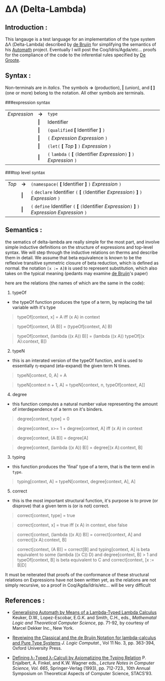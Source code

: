# ΔΛ (Delta-Lambda)

## Introduction :
This langauge is a test language for an implementation of the type system  ΔΛ (Delta-Lambda) described by [de Bruijn] for simplifying the semantics of his [Automath] project.
Eventually I will post the Coq/Idris/Agda/etc... proofs for the compliance of  the code to the inferential rules specified by [De Groote].

## Syntax :

Non-terminals are in *italics*.
The symbols **->** (production), **|** (union), and **[ ]** (one or more) belong to the notation. 
All other symbols are terminals.

###expression syntax
<TABLE ALIGN="center" CELLPADDING="4">
<TR><TD><I>Expression</I></TD>
  <TD><B>-&gt;</B></TD>
  <TD><CODE>type</CODE></TD>
</TR>
<TR>
  <TD></TD>
  <TD><B>|</B></TD>
  <TD>Identifier</TD>
</TR>
<TR>
    <TD></TD>
    <TD><B>|</B></TD>
    <TD><CODE>(</CODE><CODE>qualified</CODE>
      <B>[</B> Identifier <B>]</B> <CODE>)</CODE></TD>
</TR>
<TR>
  <TD></TD>
  <TD><B>|</B></TD>
  <TD>
    <CODE>(</CODE> <I>Expression</I> <I>Expression</I> <CODE>)</CODE>
  </TD>
</TR>
<TR>
  <TD></TD>
  <TD><B>|</B></TD>
  <TD>
    <CODE>(</CODE><CODE>let</CODE><CODE>(</CODE>
      <B>[</B> <I>Top</I> <B>]</B>
    <CODE>)</CODE> <I>Expression</I> <CODE>)</CODE>
  </TD>
</TR>
<TR>
  <TD></TD>
  <TD><B>|</B></TD>
  <TD>
    <CODE>(</CODE> <CODE>lambda</CODE>
    <CODE>(</CODE> <B>[</B> 
      <CODE>(</CODE>Identifier <I>Expression</I><CODE>)</CODE>
         <B>]</B>
    <CODE>)</CODE> <I>Expression</I> <CODE>)</CODE>
  </TD>
</TR>
</TABLE>

###top level syntax
<TABLE ALIGN="center" CELLPADDING="4">
<TR><TD><I>Top</I></TD>
  <TD><B>-&gt;</B></TD>
  <TD>
    <CODE>(</CODE><CODE>namespace</CODE><CODE>(</CODE>
      <B>[</B> Identifier <B>]</B>
    <CODE>)</CODE> <I>Expression</I> <CODE>)</CODE>
  </TD>
</TR>
<TR>
  <TD></TD>
  <TD><B>|</B></TD>
  <TD>
    <CODE>(</CODE> <CODE>declare</CODE> Identifier <CODE>(</CODE> <B>[</B> 
      <CODE>(</CODE>Identifier <I>Expression</I><CODE>)</CODE>
         <B>]</B>
    <CODE>)</CODE> <I>Expression</I> <CODE>)</CODE>
  </TD>
</TR>
<TR>
  <TD></TD>
  <TD><B>|</B></TD>
  <TD>
    <CODE>(</CODE> <CODE>define</CODE> Identifier <CODE>(</CODE> <B>[</B> 
      <CODE>(</CODE>Identifier <I>Expression</I><CODE>)</CODE>
         <B>]</B>
    <CODE>)</CODE> <I>Expression</I>  <I>Expression</I>
    <CODE>)</CODE>
  </TD>
</TR>
</TABLE>

## Semantics :
the sematics of delta-lambda are really simple for the most part, and involve simple inductive definitions on the structure of expressions and top-level syntax. We will step through the inductive relations on therms and describe them in detail. We assume that beta equivalence is known to be the reflexive transitive symmetric closure of beta reduction, which is defined as normal. the notation <CODE>[x := A]B</CODE> is used to represent substitution, which also takes on the typical meaning (pedants may examine [de Bruijn]'s paper)

here are the relations (the names of which are the same in the code): 
 1. typeOf
   * the typeOf function produces the type of a term, by replacing the tail variable with it's type

> typeOf[context, x] = A iff (x A) in context

> typeOf[context, (A B)] = (typeOf[context, A] B)

> typeOf[context, (lambda ((x A)) B)] = (lambda ((x A)) typeOf[(x A):context, B])

 2. typeN
   * this is an interated version of the typeOf function, and is used to essentially η-expand (eta-expand) the given         term N times.

> typeN[context, 0, A] = A

> typeN[context n + 1, A] = typeN[context, n, typeOf[context, A]]

 4. degree
   * this function computes a natural number value representing the amount of interdependence of a term on it's binders.

> degree[context, type] = 0

> degree[context, x>= 1 + degree[context, A] iff (x A) in context

> degree[context, (A B)] = degree[A]

> degree[context, (lambda ((x A)) B)] = degree[(x A):context, B]

 3. typing
   * this function produces the 'final' type of a term, that is the term end in <CODE>type</CODE>.

> typing[context, A] = typeN[context, degree[context, A], A]

 5. correct
   * this is the most important structural function, it's purpose is to prove (or disprove) that a given term is (or is not) correct.

> correct[context, type] = true

> correct[context, x] = true iff (x A) in context, else false

> correct[context, (lambda ((x A)) B)] = correct[context, A] and correct[(x A):context, B]

> correct[context, (A B)] = correct[B] and typing[context, A] is beta equivalent to some (lambda ((x C)) D) and degree[context, B] > 1 and typeOf[context, B] is beta equivalent to C and correct[context, [x := B]D]

It must be reiterated that proofs of the conformance of these structural relations on Expressions have not been written yet, as the relations are not simply recursive, so a proof in Coq/Agda/Idris/etc... will be very difficult

## References :
 * [Generalising Automath by Means of a Lambda-Typed Lambda Calculus][de Bruijn] Keuker, D.W., Lopez-Escobar, E.G.K. and Smith, C.H., eds., *Mathematal Logic and Theoretical Computer Science*, pp. 71-92, by courtesy of Marcel Dekker Inc., New York.

 * [Reveiwing the Classical and the de Bruijn Notation for lambda-calculus and Pure Type Systems][Kamareddine] *J. Logic Computat*., Vol 11 No. 3, pp. 363-394, Oxford University Press.

 * [Defining λ-Typed λ-Calculi by Axiomatizing the Typing Relation][de Groote] P. Enjalbert, A. Finkel, and K.W. Wagner eds., *Lecture Notes in Computer Science, Vol. 665*, Springer-Verlag (1993), pp. 712-723., 10th Annual Symposium on Theoretical Aspects of Computer Science, STACS’93.

[Automath]: http://www.win.tue.nl/automath/
[de Bruijn]: Documents/de_Bruijn.pdf
[de Groote]: Documents/de_Groote.pdf
[Kamareddine]: Documents/Kamareddine.pdf
